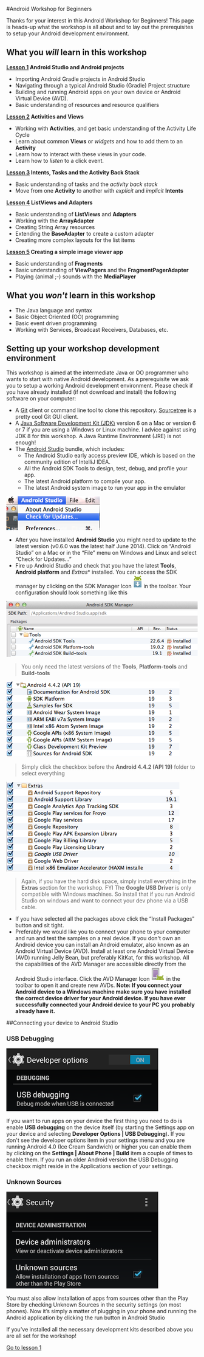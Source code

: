 #Android Workshop for Beginners

Thanks for your interest in this Android Workshop for Beginners! This page is heads-up what the workshop is all about and to lay out the prerequisites 
to setup your Android development environment.

## What you _will_ learn in this workshop

**[Lesson 1](section1/README.md) Android Studio and Android projects**
* Importing Android Gradle projects in Android Studio
* Navigating through a typical Android Studio (Gradle) Project structure
* Building and running Android apps on your own device or Android Virtual Device (AVD).
* Basic understanding of resources and resource qualifiers

**[Lesson 2](section2/README.md) Activities and Views**
* Working with **Activities**, and get basic understanding of the Activity Life Cycle
* Learn about common **Views** or _widgets_ and how to add them to an **Activity**
* Learn how to interact with these views in your code.
* Learn how to _listen_ to a click event.

**[Lesson 3](section3/README.md) Intents, Tasks and the Activity Back Stack**
* Basic understanding of tasks and the _activity back stack_
* Move from one **Activity** to another with _explicit_ and _implicit_ **Intents**

**[Lesson 4](section4/README.md) ListViews and Adapters**
* Basic understanding of **ListViews** and **Adapters**
* Working with the **ArrayAdapter**
* Creating String Array resources
* Extending the **BaseAdapter** to create a custom adapter
* Creating more complex layouts for the list items

**[Lesson 5](section5/README.md) Creating a simple image viewer app**
* Basic understanding of **Fragments**
* Basic understanding of **ViewPagers** and the **FragmentPagerAdapter**
* Playing (animal ;-) sounds with the **MediaPlayer**

## What you _won't_ learn in this workshop

* The Java language and syntax
* Basic Object Oriented (OO) programming
* Basic event driven programming
* Working with Services, Broadcast Receivers, Databases, etc.

## Setting up your workshop development environment
This workshop is aimed at the intermediate Java or OO programmer who wants to start with native Android development. As a prerequisite we ask you to setup a working Android development environment. Please check if you have already installed (if not download and install) the following software on your computer:

* A [Git](http://git-scm.com/downloads) client or command line tool to clone this repository. [Sourcetree](http://www.sourcetreeapp.com/) is a pretty cool Git GUI client.
* A [Java Software Development Kit (JDK)](http://www.oracle.com/technetwork/java/javase/downloads/index.html) version 6 on a Mac or version 6 or 7 if you are using a Windows or Linux machine. I advice against using JDK 8 for this workshop. A Java Runtime Environment (JRE) is not enough!
* The [Android Studio](http://developer.android.com/sdk/installing/studio.html) bundle, which includes: 
  * The Android Studio early access preview IDE, which is based on the community edition of IntelliJ IDEA. 
  * All the Android SDK Tools to design, test, debug, and profile your app. 
  * The latest Android platform to compile your app. 
  * The latest Android system image to run your app in the emulator

![Android Studio Check for updates](img/android-studio-check-for-updates.png)

* After you have installed **Android Studio** you might need to update to the latest version (v0.6.0 was the latest half June 2014). Click on “Android Studio” on a Mac or in the “File” menu on Windows and Linux and select “Check for Updates…”
* Fire up Android Studio and check that you have the latest **Tools**, **Android platform** and *Extras** installed. You can access the SDK manager by clicking on the SDK Manager Icon ![SDK Manager Icon](img/sdk-manager-studio.png) in the toolbar. Your configuration should look something like this

![SDK Tools](img/sdk-tools.png)
> You only need the latest versions of the **Tools**, **Platform-tools** and **Build-tools**

![Android 4.4.2 API 19](img/sdk-android-api-19.png)
> Simply click the checkbox before the **Android 4.4.2 (API 19)** folder to select everything

![Extras](img/sdk-extras.png)
> Again, if you have the hard disk space, simply install everything in the **Extras** section for the workshop. FYI The **Google USB Driver** is only compatible with Windows machines. So install that if you run Android Studio on windows and want to connect your dev phone via a USB cable.

* If you have selected all the packages above click the “Install Packages” button and sit tight.
* Preferably we would like you to connect your phone to your computer and run and test the samples on a real device. If you don't own an Android device you can install an Android emulator, also known as an Android Virtual Device (AVD). Install at least one Android Virtual Device (AVD) running Jelly Bean, but preferably KitKat, for this workshop. All the capabilities of the AVD Manager are accessible directly from the Android Studio interface. Click the AVD Manager Icon ![AVD Manager Icon](img/avd-manager-studio.png) in the toolbar to open it and create new AVDs. **Note: If you connect your Android device to a Windows machine make sure you have installed the correct device driver for your Android device. If you have ever successfully connected your Android device to your PC you probably already have it.**

##Connecting your device to Android Studio

### USB Debugging

![USB Debugging](img/usb-debugging.png)

If you want to run apps on your device the first thing you need to do is enable **USB debugging** on the device itself (by starting the Settings app on your device and selecting **Developer Options | USB Debugging**). If you don't see the developer options item in your settings menu and you are running Android 4.0 (Ice Cream Sandwich) or higher you can enable them by clicking on the **Settings | About Phone | Build** item a couple of times to enable them. If you run an older Android version the USB Debugging checkbox might reside in the Applications section of your settings. 

### Unknown Sources

![Unknown Sources](img/unknown-sources.png)

You must also allow installation of apps from sources other than the Play Store by checking Unknown Sources in the security settings (on most phones). Now it’s simply a matter of plugging in your phone and running the Android application by clicking the run button in Android Studio

If you've installed all the necessary development kits described above you are all set for the workshop!

[Go to lesson 1](section1)